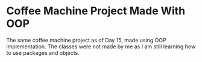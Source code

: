 # Coffee Machine Project Made With OOP

The same coffee machine project as of Day 15, made using OOP implementation.
The classes were not made by me as I am still learning how to use packages and objects.
